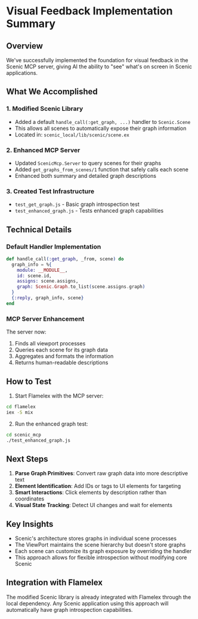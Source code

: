 # Visual Feedback Implementation Summary

## Overview
We've successfully implemented the foundation for visual feedback in the Scenic MCP server, giving AI the ability to "see" what's on screen in Scenic applications.

## What We Accomplished

### 1. Modified Scenic Library
- Added a default `handle_call(:get_graph, ...)` handler to `Scenic.Scene`
- This allows all scenes to automatically expose their graph information
- Located in: `scenic_local/lib/scenic/scene.ex`

### 2. Enhanced MCP Server
- Updated `ScenicMcp.Server` to query scenes for their graphs
- Added `get_graphs_from_scenes/1` function that safely calls each scene
- Enhanced both summary and detailed graph descriptions

### 3. Created Test Infrastructure
- `test_get_graph.js` - Basic graph introspection test
- `test_enhanced_graph.js` - Tests enhanced graph capabilities

## Technical Details

### Default Handler Implementation
```elixir
def handle_call(:get_graph, _from, scene) do
  graph_info = %{
    module: __MODULE__,
    id: scene.id,
    assigns: scene.assigns,
    graph: Scenic.Graph.to_list(scene.assigns.graph)
  }
  {:reply, graph_info, scene}
end
```

### MCP Server Enhancement
The server now:
1. Finds all viewport processes
2. Queries each scene for its graph data
3. Aggregates and formats the information
4. Returns human-readable descriptions

## How to Test

1. Start Flamelex with the MCP server:
```bash
cd flamelex
iex -S mix
```

2. Run the enhanced graph test:
```bash
cd scenic_mcp
./test_enhanced_graph.js
```

## Next Steps

1. **Parse Graph Primitives**: Convert raw graph data into more descriptive text
2. **Element Identification**: Add IDs or tags to UI elements for targeting
3. **Smart Interactions**: Click elements by description rather than coordinates
4. **Visual State Tracking**: Detect UI changes and wait for elements

## Key Insights

- Scenic's architecture stores graphs in individual scene processes
- The ViewPort maintains the scene hierarchy but doesn't store graphs
- Each scene can customize its graph exposure by overriding the handler
- This approach allows for flexible introspection without modifying core Scenic

## Integration with Flamelex

The modified Scenic library is already integrated with Flamelex through the local dependency. Any Scenic application using this approach will automatically have graph introspection capabilities.
